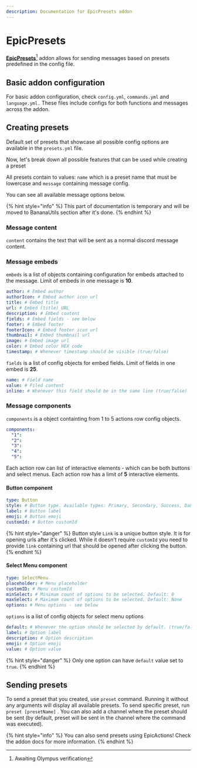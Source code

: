 ```yaml
---
description: Documentation for EpicPresets addon
---
```


# EpicPresets

[**EpicPresets**](#user-content-fn-1)[^1] addon allows for sending messages based on presets predefined in the config file.

## Basic addon configuration

For basic addon configuration, check `config.yml`, `commands.yml` and `language.yml.` These files include configs for both functions and messages across the addon.&#x20;

## Creating presets

Default set of presets that showcase all possible config options are available in the `presets.yml` file.

Now, let's break down all possible features that can be used while creating a preset

&#x20;All presets contain to values: `name` which is a preset name that must be lowercase and `message` containing message config.

You can see all available message options below.

{% hint style="info" %}
This part of documentation is temporary and will be moved to BananaUtils section after it's done.
{% endhint %}

### Message content

`content` contains the text that will be sent as a normal discord message content.

### Message embeds

`embeds` is a list of objects containing configuration for embeds attached to the message. Limit of embeds in one message is **10**.

```yaml
author: # Embed author
authorIcon: # Embed author icon url
title: # Embed title
url: # Embed (title) URL
description: # Embed content
fields: # Embed fields - see below
footer: # Embed footer
footerIcon: # Embed footer icon url
thumbnail: # Embed thumbnail url
image: # Embed image url
color: # Embed color HEX code
timestamp: # Whenever timestamp should be visible (true/false)
```

`fields` is a list of config objects for embed fields. Limit of fields in one embed is **25**.

```yaml
name: # Field name
value: # Filed content
inline: # Whenever this field should be in the same line (true/false)
```

### Message components

`components` is a object containting from 1 to 5 actions row config objects.

```yaml
components:
  "1":
  "2":
  "3":
  "4":
  "5":
```

Each action row can list of interactive elements - which can be both buttons and select menus. Each action row has a limit of **5** interactive elements.

#### Button component

```yaml
type: Button
style: # Button type. Available types: Primary, Secondary, Success, Danger, Link
label: # Button label
emoji: # Button emoji
customId: # Button customId
```

{% hint style="danger" %}
Button style `Link` is a unique button style. It is for opening urls after it's clicked. While it doesn't require `customId` you need to provide `link` containing url that should be opened after clicking the button.
{% endhint %}

#### Select Menu component

```yaml
type: SelectMenu
placeholder: # Menu placeholder
customID: # Menu customId
minSelect: # Minimum count of options to be selected. Default: 0
maxSelect: # Maximum count of options to be selected. Default: None 
options: # Menu options - see below
```

`options` is a list of config objects for select menu options

```yaml
default: # Whenever the option should be selected by default. (true/false)
label: # Option label
description: # Option description
emoji: # Option emoji
value: # Option value
```

{% hint style="danger" %}
Only one option can have `default` value set to `true`.
{% endhint %}

## Sending presets

To send a preset that you created, use `preset` command. Running it without any arguments will display all available presets. To send specific preset, run `preset [presetName]` . You can also add a channel where the preset should be sent (by default, preset will be sent in the channel where the command was executed).

{% hint style="info" %}
You can also send presets using EpicActions! Check the addon docs for more information.
{% endhint %}

[^1]: Awaiting Olympus verification
